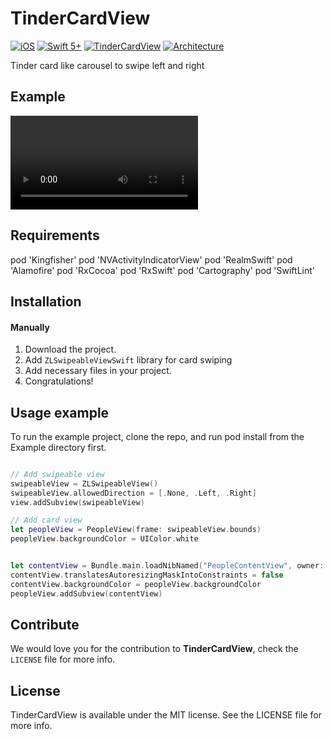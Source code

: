 # TinderCardView


[![iOS](https://img.shields.io/badge/Platform-iOS-orange.svg?style=flat)](https://developer.apple.com/ios/)
[![Swift 5+](https://img.shields.io/badge/Swift-5+-orange.svg?style=flat)](https://developer.apple.com/swift/)
[![TinderCardView](https://img.shields.io/badgeTinder-CardView-orange.svg?style=flat)](https://github.com/Rahul-Mayani/TinderCardView/)
[![Architecture](https://img.shields.io/badge/Architecture%20Pattern-MVVM-green.svg?style=flat)](https://github.com/Rahul-Mayani/TinderCardView/)



Tinder card like carousel to swipe left and right

## Example
![alt text](https://github.com/Rahul-Mayani/TinderCardView/blob/main/sample.mov)

## Requirements

pod 'Kingfisher'
pod 'NVActivityIndicatorView'
pod 'RealmSwift'
pod 'Alamofire'
pod 'RxCocoa'
pod 'RxSwift'
pod 'Cartography'
pod 'SwiftLint'

## Installation

#### Manually
1. Download the project.
2. Add `ZLSwipeableViewSwift` library for card swiping
3. Add necessary files in your project.
4. Congratulations!  

## Usage example
To run the example project, clone the repo, and run pod install from the Example directory first.


```swift

// Add swipeable view
swipeableView = ZLSwipeableView()
swipeableView.allowedDirection = [.None, .Left, .Right]
view.addSubview(swipeableView)

// Add card view
let peopleView = PeopleView(frame: swipeableView.bounds)
peopleView.backgroundColor = UIColor.white


let contentView = Bundle.main.loadNibNamed("PeopleContentView", owner: self, options: nil)?.first! as! PeopleContentView
contentView.translatesAutoresizingMaskIntoConstraints = false
contentView.backgroundColor = peopleView.backgroundColor
peopleView.addSubview(contentView)


```

## Contribute 

We would love you for the contribution to **TinderCardView**, check the ``LICENSE`` file for more info.


## License

TinderCardView is available under the MIT license. See the LICENSE file for more info.

